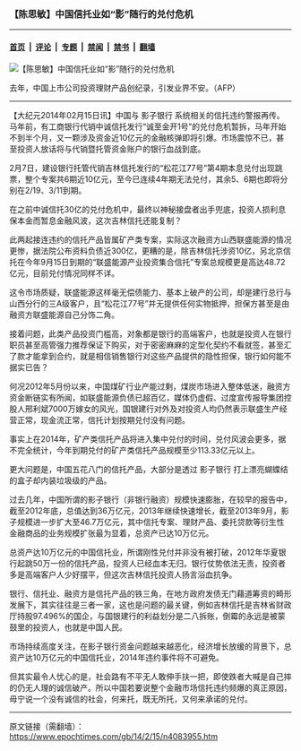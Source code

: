 ### 【陈思敏】中国信托业如“影”随行的兑付危机

---

#### [首页](../../../..?n4083955) &nbsp;|&nbsp; [评论](../../../../../epoch-comment?n4083955) &nbsp;|&nbsp; [专题](../../../../../epoch-special?n4083955) &nbsp;|&nbsp; [禁闻](../../../../../epoch-news?n4083955) &nbsp;|&nbsp; [禁书](../../../../../books?n4083955) &nbsp;|&nbsp; [翻墙](https://github.com/gfw-breaker/nogfw/blob/master/README.md?n4083955)


<div><img alt="【陈思敏】中国信托业如“影”随行的兑付危机" class="attachment-djy_600_400 size-djy_600_400 wp-post-image" src="https://i.epochtimes.com/assets/uploads/2014/02/1402150920152039-600x400.jpg"/>
<div class="caption">
 <p>
  去年，中国上市公司投资理财产品创纪录，引发业界不安。（AFP）
 </p>
</div></div><hr/><div class="post_content" id="artbody" itemprop="articleBody">
 <!-- article content begin -->
 <p>
  【大纪元2014年02月15日讯】中国与
  <ok href="https://www.epochtimes.com/gb/tag/%E5%BD%B1%E5%AD%90%E9%93%B6%E8%A1%8C.html">
   影子银行
  </ok>
  系统相关的信托违约警报再传。马年前，有工商银行代销中诚信托发行“诚至金开1号”的兑付危机暂拆，马年开始不到半个月，又一颗涉及资金近10亿元的金融核弹即将引爆。市场震惊不已，甚至投资人放话将与代销暨托管资金账户的银行血战到底。
 </p>
 <p>
  2月7日，建设银行托管代销吉林信托发行的“松花江77号”第4期本息兑付出现跳票，整个专案共6期近10亿元，至今已连续4年期无法兑付，其余5、6期也即将分别在2/19、3/11到期。
 </p>
 <p>
  在之前中诚信托30亿的兑付危机中，最终以神秘接盘者出手兜底，投资人损利息保本金而暂息金融风波，这次吉林信托还能复制？
 </p>
 <p>
  此两起接连违约的信托产品皆属矿产类专案，实际这次融资方山西联盛能源的情况更惨，据法院公布资料负债近300亿，更糟的是，除吉林信托涉资10亿，另北京信托在今年9月15日到期的“联盛能源产业投资集合信托”专案总规模更是高达48.72亿元，目前兑付情况同样不详。
 </p>
 <p>
  这令市场质疑，联盛能源这样毫无偿债能力、基本上破产的公司，却是建行总行与山西分行的三A级客户，且“松花江77号”并无提供任何实物抵押，担保方甚至是由融资方联盛能源自己分饰二角。
 </p>
 <p>
  接着问题，此类产品投资门槛高，对象都是银行的高端客户，也就是投资人在银行职员甚至高管强力推荐保证下购买，对于密密麻麻的定型化契约不看就签，甚至汇了款才能拿到合约，就是相信销售银行对这些产品提供的隐性担保，银行如何能不据实已告？
 </p>
 <p>
  何况2012年5月份以来，中国煤矿行业产能过剩，煤炭市场进入整体低迷，融资方资金断链实有所闻，如联盛能源负债已超百亿，媒体仍虚假、过度宣传报导集团控股人邢利斌7000万嫁女的风光，国银建行对外及对投资人均仍然表示联盛生产经营正常，现金流正常，信托计划按期兑付没有问题。
 </p>
 <p>
  事实上在2014年，矿产类信托产品将进入集中兑付的时间，兑付风波会更多，据不完全统计，今年到期兑付的矿产类信托产品规模至少113.33亿元以上。
 </p>
 <p>
  更大问题是，中国五花八门的信托产品，大部分是透过
  <ok href="https://www.epochtimes.com/gb/tag/%E5%BD%B1%E5%AD%90%E9%93%B6%E8%A1%8C.html">
   影子银行
  </ok>
  打上漂亮蝴蝶结的盒子却内装垃圾级的产品。
 </p>
 <p>
  过去几年，中国所谓的影子银行（非银行融资）规模快速膨胀，在较早的报告中，截至2012年底，总值达到36万亿元，2013年继续快速增长，截至2013年9月，影子规模进一步扩大至46.7万亿元，其中信托专案、理财产品、委托贷款等衍生性金融商品的业务规模扩张最为显着，总资产已达10万亿元。
 </p>
 <p>
  总资产达10万亿元的中国信托业，所谓刚性兑付并非没有被打破，2012年华夏银行起跳50万一份的信托产品，投资人已经血本无归。银行仗势依法无责，投资者多是高端客户人少好摆平，但这次吉林信托投资人扬言浴血抗争。
 </p>
 <p>
  银行、信托业、融资方是信托产品的铁三角，在地方政府发债无门藉道筹资的畸形发展下，其实往往是三者一家，这也是问题的最关键，例如吉林信托是吉林省财政厅持股97.496%的国企，与国银建行的利益划分是二八拆账，倒霉的永远是被蒙鼓里的投资人，也就是中国人民。
 </p>
 <p>
  市场持续高度关注，在影子银行资金问题越来越恶化，经济增长放缓的背景下，总资产达10万亿元的中国信托业，2014年违约事件将不可避免。
 </p>
 <p>
  但其实最令人忧心的是，社会路有不平无人敢伸手扶一把，即使跌者大喊是自己摔的仍无人理的诚信破产。所以中国若要说整个金融市场信托违约频爆的真正原因，毋宁说一个没有诚信的社会，何来托，既无所托，又何来承诺的兑付。
 </p>
 <!-- article content end -->
 <div id="below_article_ad">
 </div>
</div>


---

原文链接（需翻墙）：https://www.epochtimes.com/gb/14/2/15/n4083955.htm